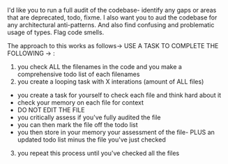 I'd like you to run a full audit of the codebase- identify any gaps or areas that are deprecated, todo, fixme. I also want you to aud the codebase for any architectural anti-patterns. And also find confusing and problematic usage of types. Flag code smells.

The approach to this works as follows-> USE A TASK TO COMPLETE THE FOLLOWING -> :
1. you check ALL the filenames in the code and you make a comprehensive todo list of each filenames
2. you create a looping task with X interations (amount of ALL files)
- you create a task for yourself to check each file and think hard about it
- check your memory on each file for context
- DO NOT EDIT THE FILE
- you critically assess if you've fully audited the file
- you can then mark the file off the todo list
- you then store in your memory your assessment of the file- PLUS an updated todo list minus the file you've just checked
3. you repeat this process until you've checked all the files